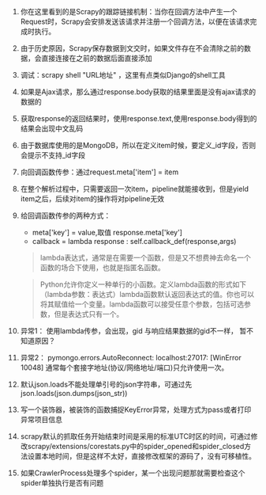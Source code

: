 1. 你在这里看到的是Scrapy的跟踪链接机制：当你在回调方法中产生一个Request时，Scrapy会安排发送该请求并注册一个回调方法，以便在该请求完成时执行。

2. 由于历史原因，Scrapy保存数据到文交时，如果文件存在不会清除之前的数据，会直接连接在之前的数据后面直接添加

3. 调试：scrapy shell "URL地址" ，这里有点类似Django的shell工具

4. 如果是Ajax请求，那么通过response.body获取的结果里面是没有ajax请求的数据的

5. 获取response的返回结果时，使用response.text,使用response.body得到的结果会出现中文乱码

6. 由于数据库使用的是MongoDB，所以在定义item时候，要定义_id字段，否则会提示不支持_id字段

7. 向回调函数传参：通过request.meta['item'] = item 

8. 在整个解析过程中，只需要返回一次item，pipeline就能接收到，但是yield item之后，后续对item的操作将对pipeline无效

9. 给回调函数传参的两种方式：
    - meta['key'] = value,取值 response.meta['key']
    - callback = lambda response : self.callback_def(response,args)
    > lambda表达式，通常是在需要一个函数，但是又不想费神去命名一个函数的场合下使用，也就是指匿名函数。
    
    > Python允许你定义一种单行的小函数。定义lambda函数的形式如下（lambda参数：表达式）lambda函数默认返回表达式的值。你也可以将其赋值给一个变量。lambda函数可以接受任意个参数，包括可选参数，但是表达式只有一个。
    
10. 异常1： 使用lambda传参，会出现，gid 与响应结果数据的gid不一样， 暂不知道原因？

11. 异常2： pymongo.errors.AutoReconnect: localhost:27017: [WinError 10048] 通常每个套接字地址(协议/网络地址/端口)只允许使用一次。

12. 默认json.loads不能处理单引号的json字符串，可通过先json.loads(json.dumps(json_str))

13. 写一个装饰器，被装饰的函数捕捉KeyError异常，处理方式为pass或者打印异常项目信息

14. scrapy默认的抓取任务开始结束时间是采用的标准UTC时区的时间，可通过修改scrapy/extensions/corestats.py中的spider_opened和spider_closed方法设置本地时间，但是这样不太好，直接修改框架的源码了，没有可移植性。

15. 如果CrawlerProcess处理多个spider，某一个出现问题那就需要检查这个spider单独执行是否有问题